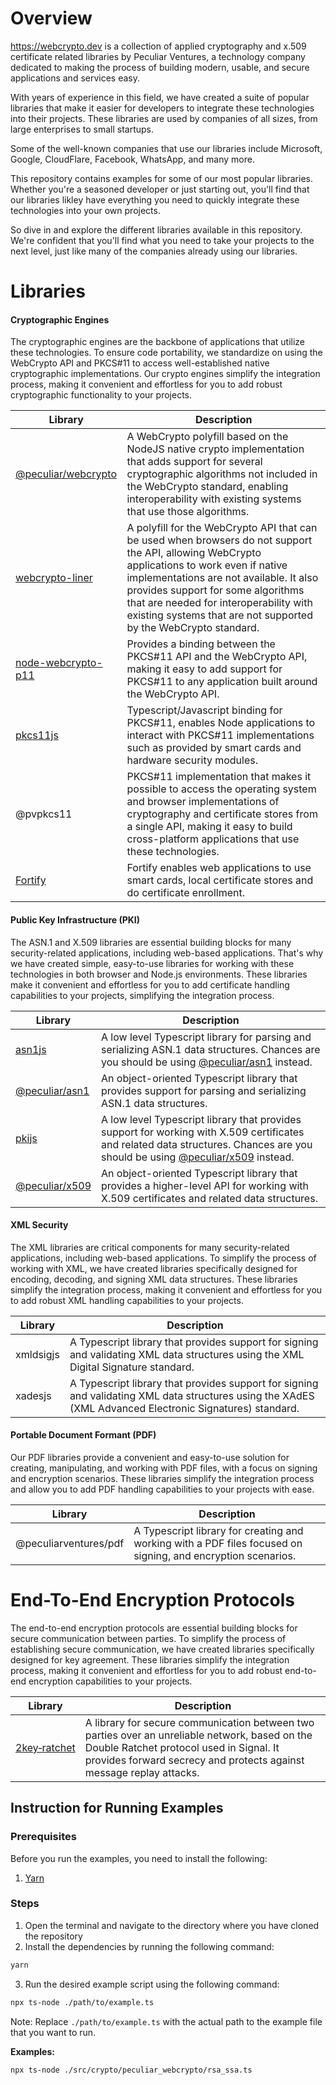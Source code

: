 # Overview

https://webcrypto.dev is a collection of applied cryptography and x.509 certificate related libraries by Peculiar Ventures, a technology company dedicated to making the process of building modern, usable, and secure applications and services easy.

With years of experience in this field, we have created a suite of popular libraries that make it easier for developers to integrate these technologies into their projects. These libraries are used by companies of all sizes, from large enterprises to small startups.

Some of the well-known companies that use our libraries include Microsoft, Google, CloudFlare, Facebook, WhatsApp, and many more. 

This repository contains examples for some of our most popular libraries. Whether you're a seasoned developer or just starting out, you'll find that our libraries likley have everything you need to quickly integrate these technologies into your own projects.

So dive in and explore the different libraries available in this repository. We're confident that you'll find what you need to take your projects to the next level, just like many of the companies already using our libraries.

# Libraries

#### Cryptographic Engines
The cryptographic engines are the backbone of applications that utilize these technologies. To ensure code portability, we standardize on using the WebCrypto API and PKCS#11 to access well-established native cryptographic implementations. Our crypto engines simplify the integration process, making it convenient and effortless for you to add robust cryptographic functionality to your projects.


| Library             |	Description                              |
|---------------------|------------------------------------------|
| [@peculiar/webcrypto](src/crypto/peculiar_webcrypto/README.md) | A WebCrypto polyfill based on the NodeJS native crypto implementation that adds support for several cryptographic algorithms not included in the WebCrypto standard, enabling interoperability with existing systems that use those algorithms. |
| [webcrypto-liner](src/crypto/webcrypto_liner/README.md)  | A polyfill for the WebCrypto API that can be used when browsers do not support the API, allowing WebCrypto applications to work even if native implementations are not available. It also provides support for some algorithms that are needed for interoperability with existing systems that are not supported by the WebCrypto standard. |
| [node-webcrypto-p11](src/crypto/node_webcrypto_p11/README.md) | Provides a binding between the PKCS#11 API and the WebCrypto API, making it easy to add support for PKCS#11 to any application built around the WebCrypto API. |
| [pkcs11js](src/crypto/pkcs11js/README.md) | Typescript/Javascript binding for PKCS#11, enables Node applications to interact with PKCS#11 implementations such as provided by smart cards and hardware security modules. |
| @pvpkcs11 | PKCS#11 implementation that makes it possible to access the operating system and browser implementations of cryptography and certificate stores from a single API, making it easy to build cross-platform applications that use these technologies. |
| [Fortify](src/crypto/fortify/README.md) | Fortify enables web applications to use smart cards, local certificate stores and do certificate enrollment. |


#### Public Key Infrastructure (PKI)
The ASN.1 and X.509 libraries are essential building blocks for many security-related applications, including web-based applications. That's why we have created simple, easy-to-use libraries for working with these technologies in both browser and Node.js environments. These libraries make it convenient and effortless for you to add certificate handling capabilities to your projects, simplifying the integration process.


| Library             |	Description                              |
|---------------------|------------------------------------------|
| [asn1js](src/pki/asn1js/README.md)	| A low level Typescript library for parsing and serializing ASN.1 data structures. Chances are you should be using [@peculiar/asn1](src/pki/peculiar_asn1/README.md) instead.|
| [@peculiar/asn1](src/pki/peculiar_asn1/README.md)	| An object-oriented Typescript library that provides support for parsing and serializing ASN.1 data structures. | 
| [pkijs](src/pki/pkijs/README.md)	| A low level Typescript library that provides support for working with X.509 certificates and related data structures. Chances are you should be using [@peculiar/x509](src/pki/peculiar_x509/README.md) instead. |
| [@peculiar/x509](src/pki/peculiar_x509/README.md) | An object-oriented Typescript library that provides a higher-level API for working with X.509 certificates and related data structures. |


#### XML Security
The XML libraries are critical components for many security-related applications, including web-based applications. To simplify the process of working with XML, we have created libraries specifically designed for encoding, decoding, and signing XML data structures. These libraries simplify the integration process, making it convenient and effortless for you to add robust XML handling capabilities to your projects.

| Library             |	Description                              |
|---------------------|------------------------------------------|
|xmldsigjs	| A Typescript library that provides support for signing and validating XML data structures using the XML Digital Signature standard. |
|xadesjs		| A Typescript library that provides support for signing and validating XML data structures using the XAdES (XML Advanced Electronic Signatures) standard. | 


#### Portable Document Formant (PDF)
Our PDF libraries provide a convenient and easy-to-use solution for creating, manipulating, and working with PDF files, with a focus on signing and encryption scenarios. These libraries simplify the integration process and allow you to add PDF handling capabilities to your projects with ease.

| Library             |	Description                              |
|---------------------|------------------------------------------|
| @peculiarventures/pdf | A Typescript library for creating and working with a PDF files focused on signing, and encryption scenarios. |

# End-To-End Encryption Protocols

The end-to-end encryption protocols are essential building blocks for secure communication between parties. To simplify the process of establishing secure communication, we have created libraries specifically designed for key agreement. These libraries simplify the integration process, making it convenient and effortless for you to add robust end-to-end encryption capabilities to your projects.

| Library             |	Description                              |
|---------------------|------------------------------------------|
| [2key&#x2011;ratchet](src/e2e/2key_ratchet/README.md) | A library for secure communication between two parties over an unreliable network, based on the Double Ratchet protocol used in Signal. It provides forward secrecy and protects against message replay attacks. |

## Instruction for Running Examples

### Prerequisites

Before you run the examples, you need to install the following:

1. [Yarn](https://yarnpkg.com/)

### Steps

1. Open the terminal and navigate to the directory where you have cloned the repository
2. Install the dependencies by running the following command:

```bash
yarn
```

3. Run the desired example script using the following command:

```bash
npx ts-node ./path/to/example.ts
```

Note: Replace `./path/to/example.ts` with the actual path to the example file that you want to run.

**Examples:**
```
npx ts-node ./src/crypto/peculiar_webcrypto/rsa_ssa.ts
```

